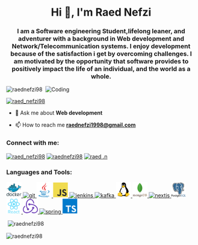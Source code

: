 <h1 align="center">Hi 👋, I'm Raed Nefzi</h1>
<h3 align="center">I am a Software engineering Student,lifelong leaner, and adventurer with a background in Web development and Network/Telecommunication systems. I enjoy development because of the satisfaction i get by overcoming challenges. I am motivated by the opportunity that software provides to positively impact the life of an individual, and the world as a whole.</h3>
<img align="right" alt="Coding" width="400" src="https://i.pinimg.com/originals/73/2b/e6/732be6adb2c114e0223c36b96dfd2ad8.gif">

<p align="left"> <img src="https://komarev.com/ghpvc/?username=raednefzi98&label=Profile%20views&color=0e75b6&style=flat" alt="raednefzi98" /> </p>

<p align="left"> <a href="https://twitter.com/raed_nefzi98" target="blank"><img src="https://img.shields.io/twitter/follow/raed_nefzi98?logo=twitter&style=for-the-badge" alt="raed_nefzi98" /></a> </p>

- 💬 Ask me about **Web development**

- 📫 How to reach me **raednefzi1998@gmail.com**

<h3 align="left">Connect with me:</h3>
<p align="left">
<a href="https://twitter.com/raed_nefzi98" target="blank"><img align="center" src="https://raw.githubusercontent.com/rahuldkjain/github-profile-readme-generator/master/src/images/icons/Social/twitter.svg" alt="raed_nefzi98" height="30" width="40" /></a>
<a href="https://linkedin.com/in/raednefzi98" target="blank"><img align="center" src="https://raw.githubusercontent.com/rahuldkjain/github-profile-readme-generator/master/src/images/icons/Social/linked-in-alt.svg" alt="raednefzi98" height="30" width="40" /></a>
<a href="https://www.youtube.com/channel/UCfxf_o71Oh9cr1OZ2cyJ0lA" target="blank"><img align="center" src="https://raw.githubusercontent.com/rahuldkjain/github-profile-readme-generator/master/src/images/icons/Social/youtube.svg" alt="raed .n" height="30" width="40" /></a>
</p>

<h3 align="left">Languages and Tools:</h3>
<p align="left"> <a href="https://www.docker.com/" target="_blank" rel="noreferrer"> <img src="https://raw.githubusercontent.com/devicons/devicon/master/icons/docker/docker-original-wordmark.svg" alt="docker" width="40" height="40"/> </a> <a href="https://git-scm.com/" target="_blank" rel="noreferrer"> <img src="https://www.vectorlogo.zone/logos/git-scm/git-scm-icon.svg" alt="git" width="40" height="40"/> </a> <a href="https://www.java.com" target="_blank" rel="noreferrer"> <img src="https://raw.githubusercontent.com/devicons/devicon/master/icons/java/java-original.svg" alt="java" width="40" height="40"/> </a> <a href="https://developer.mozilla.org/en-US/docs/Web/JavaScript" target="_blank" rel="noreferrer"> <img src="https://raw.githubusercontent.com/devicons/devicon/master/icons/javascript/javascript-original.svg" alt="javascript" width="40" height="40"/> </a> <a href="https://www.jenkins.io" target="_blank" rel="noreferrer"> <img src="https://www.vectorlogo.zone/logos/jenkins/jenkins-icon.svg" alt="jenkins" width="40" height="40"/> </a> <a href="https://kafka.apache.org/" target="_blank" rel="noreferrer"> <img src="https://www.vectorlogo.zone/logos/apache_kafka/apache_kafka-icon.svg" alt="kafka" width="40" height="40"/> </a> <a href="https://www.linux.org/" target="_blank" rel="noreferrer"> <img src="https://raw.githubusercontent.com/devicons/devicon/master/icons/linux/linux-original.svg" alt="linux" width="40" height="40"/> </a> <a href="https://www.mongodb.com/" target="_blank" rel="noreferrer"> <img src="https://raw.githubusercontent.com/devicons/devicon/master/icons/mongodb/mongodb-original-wordmark.svg" alt="mongodb" width="40" height="40"/> </a> <a href="https://nextjs.org/" target="_blank" rel="noreferrer"> <img src="https://cdn.worldvectorlogo.com/logos/nextjs-2.svg" alt="nextjs" width="40" height="40"/> </a> <a href="https://www.postgresql.org" target="_blank" rel="noreferrer"> <img src="https://raw.githubusercontent.com/devicons/devicon/master/icons/postgresql/postgresql-original-wordmark.svg" alt="postgresql" width="40" height="40"/> </a> <a href="https://reactjs.org/" target="_blank" rel="noreferrer"> <img src="https://raw.githubusercontent.com/devicons/devicon/master/icons/react/react-original-wordmark.svg" alt="react" width="40" height="40"/> </a> <a href="https://redux.js.org" target="_blank" rel="noreferrer"> <img src="https://raw.githubusercontent.com/devicons/devicon/master/icons/redux/redux-original.svg" alt="redux" width="40" height="40"/> </a> <a href="https://spring.io/" target="_blank" rel="noreferrer"> <img src="https://www.vectorlogo.zone/logos/springio/springio-icon.svg" alt="spring" width="40" height="40"/> </a> <a href="https://www.typescriptlang.org/" target="_blank" rel="noreferrer"> <img src="https://raw.githubusercontent.com/devicons/devicon/master/icons/typescript/typescript-original.svg" alt="typescript" width="40" height="40"/> </a> </p>



<p>&nbsp;<img align="center" src="https://github-readme-stats.vercel.app/api?username=raednefzi98&show_icons=true&locale=en" alt="raednefzi98" /></p>

<p><img align="center" src="https://github-readme-streak-stats.herokuapp.com/?user=raednefzi98&" alt="raednefzi98" /></p>
